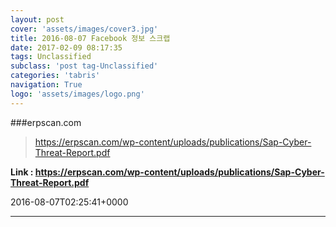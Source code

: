 ```yaml
---
layout: post
cover: 'assets/images/cover3.jpg'
title: 2016-08-07 Facebook 정보 스크랩
date: 2017-02-09 08:17:35
tags: Unclassified
subclass: 'post tag-Unclassified'
categories: 'tabris'
navigation: True
logo: 'assets/images/logo.png'
---
```


###erpscan.com

>https://erpscan.com/wp-content/uploads/publications/Sap-Cyber-Threat-Report.pdf

**Link : <https://erpscan.com/wp-content/uploads/publications/Sap-Cyber-Threat-Report.pdf>**

2016-08-07T02:25:41+0000

---

